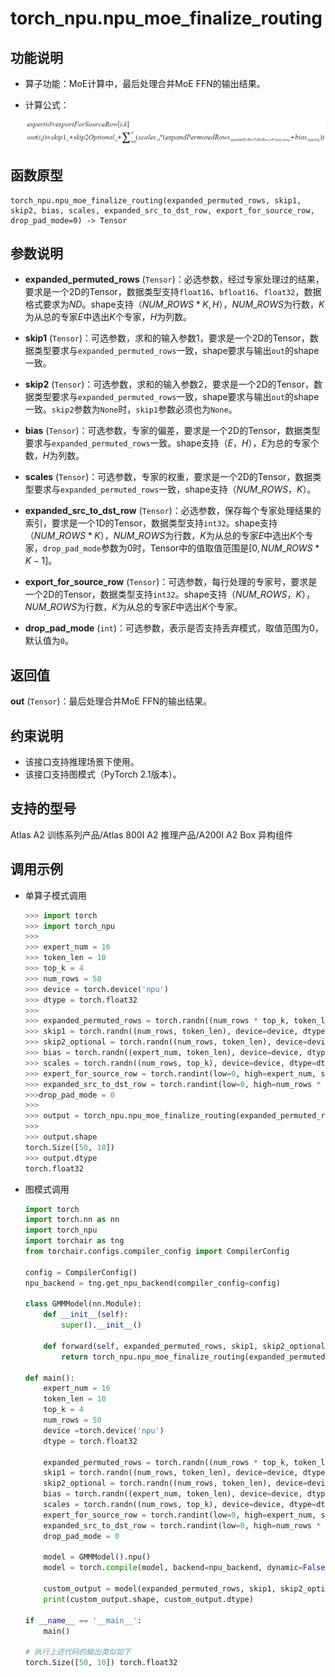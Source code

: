 # torch_npu.npu_moe_finalize_routing

## 功能说明

- 算子功能：MoE计算中，最后处理合并MoE FFN的输出结果。

- 计算公式：

    ![](figures/zh-cn_formulaimage_0000002113883014.png)

## 函数原型

```
torch_npu.npu_moe_finalize_routing(expanded_permuted_rows, skip1, skip2, bias, scales, expanded_src_to_dst_row, export_for_source_row, drop_pad_mode=0) -> Tensor
```

## 参数说明

- **expanded_permuted_rows** (`Tensor`)：必选参数，经过专家处理过的结果，要求是一个2D的Tensor，数据类型支持`float16`、`bfloat16`、`float32`，数据格式要求为$ND$。shape支持$（NUM\_ROWS * K, H）$，$NUM\_ROWS$为行数，$K$为从总的专家$E$中选出$K$个专家，$H$为列数。

- **skip1** (`Tensor`)：可选参数，求和的输入参数1，要求是一个2D的Tensor，数据类型要求与`expanded_permuted_rows`一致，shape要求与输出`out`的shape一致。
- **skip2** (`Tensor`)：可选参数，求和的输入参数2，要求是一个2D的Tensor，数据类型要求与`expanded_permuted_rows`一致，shape要求与输出`out`的shape一致。`skip2`参数为`None`时，`skip1`参数必须也为`None`。
- **bias** (`Tensor`)：可选参数，专家的偏差，要求是一个2D的Tensor，数据类型要求与`expanded_permuted_rows`一致。shape支持$（E，H）$，$E$为总的专家个数，$H$为列数。
- **scales** (`Tensor`)：可选参数，专家的权重，要求是一个2D的Tensor，数据类型要求与`expanded_permuted_rows`一致，shape支持（$NUM\_ROWS，K）$。
- **expanded_src_to_dst_row** (`Tensor`)：必选参数，保存每个专家处理结果的索引，要求是一个1D的Tensor，数据类型支持`int32`。shape支持$（NUM\_ROWS * K）$，$NUM\_ROWS$为行数，$K$为从总的专家$E$中选出$K$个专家，`drop_pad_mode`参数为0时，Tensor中的值取值范围是$[0, NUM\_ROWS * K-1]$。
- **export_for_source_row** (`Tensor`)：可选参数，每行处理的专家号，要求是一个2D的Tensor，数据类型支持`int32`。shape支持$（NUM\_ROWS，K）$，$NUM\_ROWS$为行数，$K$为从总的专家$E$中选出$K$个专家。
- **drop_pad_mode** (`int`)：可选参数，表示是否支持丢弃模式，取值范围为0，默认值为`0`。

## 返回值
**out** (`Tensor`)：最后处理合并MoE FFN的输出结果。

## 约束说明

- 该接口支持推理场景下使用。
- 该接口支持图模式（PyTorch 2.1版本）。

## 支持的型号

<term>Atlas A2 训练系列产品/Atlas 800I A2 推理产品/A200I A2 Box 异构组件</term> 

## 调用示例

- 单算子模式调用

    ```python
    >>> import torch
    >>> import torch_npu
    >>>
    >>> expert_num = 16
    >>> token_len = 10
    >>> top_k = 4
    >>> num_rows = 50
    >>> device = torch.device('npu')
    >>> dtype = torch.float32
    >>>
    >>> expanded_permuted_rows = torch.randn((num_rows * top_k, token_len), device=device, dtype=dtype)
    >>> skip1 = torch.randn((num_rows, token_len), device=device, dtype=dtype)
    >>> skip2_optional = torch.randn((num_rows, token_len), device=device, dtype=dtype)
    >>> bias = torch.randn((expert_num, token_len), device=device, dtype=dtype)
    >>> scales = torch.randn((num_rows, top_k), device=device, dtype=dtype)
    >>> expert_for_source_row = torch.randint(low=0, high=expert_num, size=(num_rows, top_k), device=device, dtype=torch.int32)
    >>> expanded_src_to_dst_row = torch.randint(low=0, high=num_rows * top_k, size=(num_rows * top_k,), device=device,dtype=torch.int32)
    >>>drop_pad_mode = 0
    >>> 
    >>> output = torch_npu.npu_moe_finalize_routing(expanded_permuted_rows, skip1, skip2_optional, bias, scales,expanded_src_to_dst_row, expert_for_source_row, drop_pad_mode)
    >>> 
    >>> output.shape
    torch.Size([50, 10])
    >>> output.dtype
    torch.float32
    ```

- 图模式调用

    ```python
    import torch
    import torch.nn as nn
    import torch_npu
    import torchair as tng
    from torchair.configs.compiler_config import CompilerConfig

    config = CompilerConfig()
    npu_backend = tng.get_npu_backend(compiler_config=config)

    class GMMModel(nn.Module):
        def __init__(self):
            super().__init__()
        
        def forward(self, expanded_permuted_rows, skip1, skip2_optional, bias, scales, expanded_src_to_dst_row, expert_for_source_row, drop_pad_mode):
            return torch_npu.npu_moe_finalize_routing(expanded_permuted_rows, skip1, skip2_optional, bias, scales, expanded_src_to_dst_row, expert_for_source_row, drop_pad_mode)

    def main():
        expert_num = 16
        token_len = 10
        top_k = 4
        num_rows = 50
        device =torch.device('npu')
        dtype = torch.float32

        expanded_permuted_rows = torch.randn((num_rows * top_k, token_len), device=device, dtype=dtype)
        skip1 = torch.randn((num_rows, token_len), device=device, dtype=dtype)
        skip2_optional = torch.randn((num_rows, token_len), device=device, dtype=dtype)
        bias = torch.randn((expert_num, token_len), device=device, dtype=dtype)
        scales = torch.randn((num_rows, top_k), device=device, dtype=dtype)
        expert_for_source_row = torch.randint(low=0, high=expert_num, size=(num_rows, top_k), device=device, dtype=torch.int32)
        expanded_src_to_dst_row = torch.randint(low=0, high=num_rows * top_k, size=(num_rows * top_k,), device=device, dtype=torch.int32)
        drop_pad_mode = 0

        model = GMMModel().npu()
        model = torch.compile(model, backend=npu_backend, dynamic=False)

        custom_output = model(expanded_permuted_rows, skip1, skip2_optional, bias, scales, expanded_src_to_dst_row, expert_for_source_row, drop_pad_mode)
        print(custom_output.shape, custom_output.dtype)

    if __name__ == '__main__':
        main()
    
    # 执行上述代码的输出类似如下
    torch.Size([50, 10]) torch.float32
    ```

